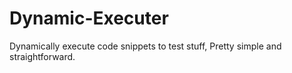 # Dynamic-Executer
Dynamically execute code snippets to test stuff, Pretty simple and straightforward.
